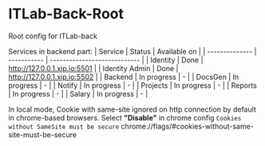 # ITLab-Back-Root
Root config for ITLab-back

Services in backend part:
| Service        | Status      | Available on                 |
| -------------- | ----------- | ---------------------------- |
| Identity       | Done        | http://127.0.0.1.xip.io:5501 |
| Identity Admin | Done        | http://127.0.0.1.xip.io:5502 |
| Backend        | In progress | -                            |
| DocsGen        | In progress | -                            |
| Notify         | In progress | -                            |
| Projects       | In progress | -                            |
| Reports        | In progress | -                            |
| Salary         | In progress | -                            |

In local mode, Cookie with same-site ignored on http connection by default in chrome-based browsers. Select **"Disable"** in chrome config `Cookies without SameSite must be secure` chrome://flags/#cookies-without-same-site-must-be-secure
